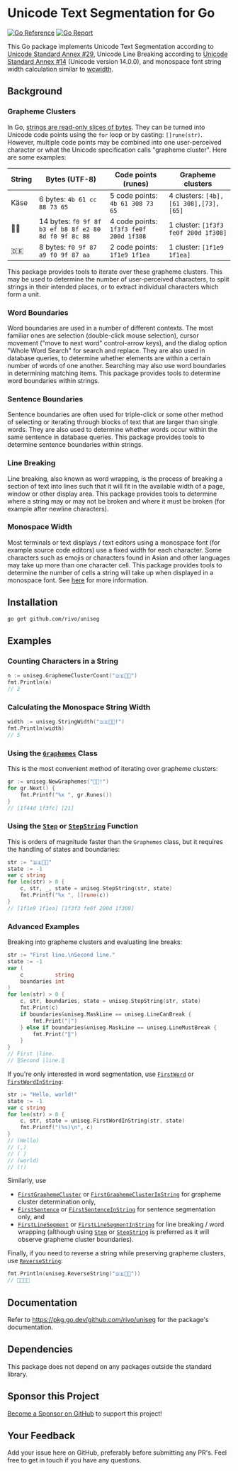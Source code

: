 # Unicode Text Segmentation for Go

[![Go Reference](https://pkg.go.dev/badge/github.com/rivo/uniseg.svg)](https://pkg.go.dev/github.com/rivo/uniseg)
[![Go Report](https://img.shields.io/badge/go%20report-A%2B-brightgreen.svg)](https://goreportcard.com/report/github.com/rivo/uniseg)

This Go package implements Unicode Text Segmentation according to [Unicode Standard Annex #29](https://unicode.org/reports/tr29/), Unicode Line Breaking according to [Unicode Standard Annex #14](https://unicode.org/reports/tr14/) (Unicode version 14.0.0), and monospace font string width calculation similar to [wcwidth](https://man7.org/linux/man-pages/man3/wcwidth.3.html).

## Background

### Grapheme Clusters

In Go, [strings are read-only slices of bytes](https://go.dev/blog/strings). They can be turned into Unicode code points using the `for` loop or by casting: `[]rune(str)`. However, multiple code points may be combined into one user-perceived character or what the Unicode specification calls "grapheme cluster". Here are some examples:

|String|Bytes (UTF-8)|Code points (runes)|Grapheme clusters|
|-|-|-|-|
|Käse|6 bytes: `4b 61 cc 88 73 65`|5 code points: `4b 61 308 73 65`|4 clusters: `[4b],[61 308],[73],[65]`|
|🏳️‍🌈|14 bytes: `f0 9f 8f b3 ef b8 8f e2 80 8d f0 9f 8c 88`|4 code points: `1f3f3 fe0f 200d 1f308`|1 cluster: `[1f3f3 fe0f 200d 1f308]`|
|🇩🇪|8 bytes: `f0 9f 87 a9 f0 9f 87 aa`|2 code points: `1f1e9 1f1ea`|1 cluster: `[1f1e9 1f1ea]`|

This package provides tools to iterate over these grapheme clusters. This may be used to determine the number of user-perceived characters, to split strings in their intended places, or to extract individual characters which form a unit.

### Word Boundaries

Word boundaries are used in a number of different contexts. The most familiar ones are selection (double-click mouse selection), cursor movement ("move to next word" control-arrow keys), and the dialog option "Whole Word Search" for search and replace. They are also used in database queries, to determine whether elements are within a certain number of words of one another. Searching may also use word boundaries in determining matching items. This package provides tools to determine word boundaries within strings.

### Sentence Boundaries

Sentence boundaries are often used for triple-click or some other method of selecting or iterating through blocks of text that are larger than single words. They are also used to determine whether words occur within the same sentence in database queries. This package provides tools to determine sentence boundaries within strings.

### Line Breaking

Line breaking, also known as word wrapping, is the process of breaking a section of text into lines such that it will fit in the available width of a page, window or other display area. This package provides tools to determine where a string may or may not be broken and where it must be broken (for example after newline characters).

### Monospace Width

Most terminals or text displays / text editors using a monospace font (for example source code editors) use a fixed width for each character. Some characters such as emojis or characters found in Asian and other languages may take up more than one character cell. This package provides tools to determine the number of cells a string will take up when displayed in a monospace font. See [here](https://pkg.go.dev/github.com/rivo/uniseg#hdr-Monospace_Width) for more information.

## Installation

```bash
go get github.com/rivo/uniseg
```

## Examples

### Counting Characters in a String

```go
n := uniseg.GraphemeClusterCount("🇩🇪🏳️‍🌈")
fmt.Println(n)
// 2
```

### Calculating the Monospace String Width

```go
width := uniseg.StringWidth("🇩🇪🏳️‍🌈!")
fmt.Println(width)
// 5
```

### Using the [`Graphemes`](https://pkg.go.dev/github.com/rivo/uniseg#Graphemes) Class

This is the most convenient method of iterating over grapheme clusters:

```go
gr := uniseg.NewGraphemes("👍🏼!")
for gr.Next() {
	fmt.Printf("%x ", gr.Runes())
}
// [1f44d 1f3fc] [21]
```

### Using the [`Step`](https://pkg.go.dev/github.com/rivo/uniseg#Step) or [`StepString`](https://pkg.go.dev/github.com/rivo/uniseg#StepString) Function

This is orders of magnitude faster than the `Graphemes` class, but it requires the handling of states and boundaries:

```go
str := "🇩🇪🏳️‍🌈"
state := -1
var c string
for len(str) > 0 {
	c, str, _, state = uniseg.StepString(str, state)
	fmt.Printf("%x ", []rune(c))
}
// [1f1e9 1f1ea] [1f3f3 fe0f 200d 1f308]
```

### Advanced Examples

Breaking into grapheme clusters and evaluating line breaks:

```go
str := "First line.\nSecond line."
state := -1
var (
	c          string
	boundaries int
)
for len(str) > 0 {
	c, str, boundaries, state = uniseg.StepString(str, state)
	fmt.Print(c)
	if boundaries&uniseg.MaskLine == uniseg.LineCanBreak {
		fmt.Print("|")
	} else if boundaries&uniseg.MaskLine == uniseg.LineMustBreak {
		fmt.Print("‖")
	}
}
// First |line.
// ‖Second |line.‖
```

If you're only interested in word segmentation, use [`FirstWord`](https://pkg.go.dev/github.com/rivo/uniseg#FirstWord) or [`FirstWordInString`](https://pkg.go.dev/github.com/rivo/uniseg#FirstWordInString):

```go
str := "Hello, world!"
state := -1
var c string
for len(str) > 0 {
	c, str, state = uniseg.FirstWordInString(str, state)
	fmt.Printf("(%s)\n", c)
}
// (Hello)
// (,)
// ( )
// (world)
// (!)
```

Similarly, use

- [`FirstGraphemeCluster`](https://pkg.go.dev/github.com/rivo/uniseg#FirstGraphemeCluster) or [`FirstGraphemeClusterInString`](https://pkg.go.dev/github.com/rivo/uniseg#FirstGraphemeClusterInString) for grapheme cluster determination only,
- [`FirstSentence`](https://pkg.go.dev/github.com/rivo/uniseg#FirstSentence) or [`FirstSentenceInString`](https://pkg.go.dev/github.com/rivo/uniseg#FirstSentenceInString) for sentence segmentation only, and
- [`FirstLineSegment`](https://pkg.go.dev/github.com/rivo/uniseg#FirstLineSegment) or [`FirstLineSegmentInString`](https://pkg.go.dev/github.com/rivo/uniseg#FirstLineSegmentInString) for line breaking / word wrapping (although using [`Step`](https://pkg.go.dev/github.com/rivo/uniseg#Step) or [`StepString`](https://pkg.go.dev/github.com/rivo/uniseg#StepString) is preferred as it will observe grapheme cluster boundaries).

Finally, if you need to reverse a string while preserving grapheme clusters, use [`ReverseString`](https://pkg.go.dev/github.com/rivo/uniseg#ReverseString):

```go
fmt.Println(uniseg.ReverseString("🇩🇪🏳️‍🌈"))
// 🏳️‍🌈🇩🇪
```

## Documentation

Refer to https://pkg.go.dev/github.com/rivo/uniseg for the package's documentation.

## Dependencies

This package does not depend on any packages outside the standard library.

## Sponsor this Project

[Become a Sponsor on GitHub](https://github.com/sponsors/rivo?metadata_source=uniseg_readme) to support this project!

## Your Feedback

Add your issue here on GitHub, preferably before submitting any PR's. Feel free to get in touch if you have any questions.
